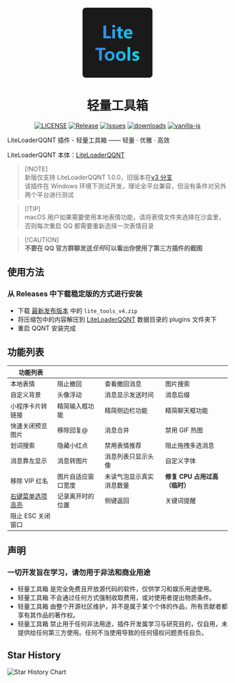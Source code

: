 <p align=center>
  <img width="160" alt="icon" height="160" src="./icon.png" />
</p>

<h1 align="center">轻量工具箱</h1>

<p align="center">
  <a href="/LICENSE"><img src="https://img.shields.io/github/license/xiyuesaves/LiteLoaderQQNT-lite_tools" alt="LICENSE"></a>
  <a href="https://github.com/xiyuesaves/LiteLoaderQQNT-lite_tools/releases"><img src="https://img.shields.io/github/v/release/xiyuesaves/LiteLoaderQQNT-lite_tools" alt="Release"></a>
  <a href="https://github.com/xiyuesaves/LiteLoaderQQNT-lite_tools/issues"><img src="https://img.shields.io/github/issues/xiyuesaves/LiteLoaderQQNT-lite_tools" alt="Issues"></a>
  <a href="https://github.com/xiyuesaves/LiteLoaderQQNT-lite_tools/releases"><img src="https://img.shields.io/github/downloads/xiyuesaves/LiteLoaderQQNT-lite_tools/total.svg" alt="downloads"></a>
  <a href="http://vanilla-js.com"><img src="https://img.shields.io/badge/vanilla-js-aaaaaa?labelColor=f3d890" alt="vanilla-js"></a>
</p>

LiteLoaderQQNT 插件 - 轻量工具箱 —— 轻量 · 优雅 · 高效

LiteLoaderQQNT 本体：[LiteLoaderQQNT](https://github.com/mo-jinran/LiteLoaderQQNT)

> [!NOTE]\
> 新版仅支持 LiteLoaderQQNT 1.0.0，旧版本在[v3 分支](https://github.com/xiyuesaves/LiteLoaderQQNT-lite_tools/tree/v3) \
> 该插件在 Windows 环境下测试开发，理论全平台兼容，但没有条件对另外两个平台进行测试

> [!TIP]\
> macOS 用户如果需要使用本地表情功能，请将表情文件夹选择在沙盒里，否则每次重启 QQ 都需要重新选择一次表情目录

> [!CAUTION]\
> **不要在 QQ 官方群聊发送*任何*可以看出你使用了第三方插件的截图**

## 使用方法

### 从 Releases 中下载稳定版的方式进行安装

- 下载 [最新发布版本](https://github.com/xiyuesaves/LiteLoaderQQNT-lite_tools/releases/latest) 中的 `lite_tools_v4.zip`
- 将压缩包中的内容解压到 [LiteLoaderQQNT](https://github.com/mo-jinran/LiteLoaderQQNT) 数据目录的 plugins 文件夹下
- 重启 QQNT 安装完成

## 功能列表

| 功能列表                                                                            |                    |                          |                               |
| ----------------------------------------------------------------------------------- | ------------------ | ------------------------ | ----------------------------- |
| 本地表情                                                                            | 阻止撤回           | 查看撤回消息             | 图片搜索                      |
| 自定义背景                                                                          | 头像浮动           | 消息显示发送时间         | 消息后缀                      |
| 小程序卡片转链接                                                                    | 精简输入框功能     | 精简侧边栏功能           | 精简聊天框功能                |
| 快速关闭预览图片                                                                    | 移除回复@          | 消息合并                 | 禁用 GIF 热图                 |
| 划词搜索                                                                            | 隐藏小红点         | 禁用表情推荐             | 阻止拖拽多选消息              |
| 消息靠左显示                                                                        | 消息转图片         | 消息列表只显示头像       | 自定义字体                    |
| 移除 VIP 红名                                                                       | 图片自适应窗口宽度 | 未读气泡显示真实消息数量 | **修复 CPU 占用过高（临时）** |
| [右键菜单选项高亮](https://github.com/yige-yigeren/LiteLoaderQQNT-HighlightReplies) | 记录离开时的位置   | 侧键返回                 | 关键词提醒                    |
| 阻止 ESC 关闭窗口                                                                   |                    |                          |                               |

## 声明

### 一切开发旨在学习，请勿用于非法和商业用途

- 轻量工具箱 是完全免费且开放源代码的软件，仅供学习和娱乐用途使用。
- 轻量工具箱 不会通过任何方式强制收取费用，或对使用者提出物质条件。
- 轻量工具箱 由整个开源社区维护，并不是属于某个个体的作品，所有贡献者都享有其作品的著作权。
- 轻量工具箱 禁止用于任何非法用途，插件开发属学习与研究目的，仅自用，未提供给任何第三方使用。任何不当使用导致的任何侵权问题责任自负。

## Star History

<picture>
  <source
    media="(prefers-color-scheme: dark)"
    srcset="
      https://api.star-history.com/svg?repos=xiyuesaves/LiteLoaderQQNT-lite_tools&type=Date&theme=dark
    "
  />
  <source
    media="(prefers-color-scheme: light)"
    srcset="
      https://api.star-history.com/svg?repos=xiyuesaves/LiteLoaderQQNT-lite_tools&type=Date
    "
  />
  <img
    alt="Star History Chart"
    src="https://api.star-history.com/svg?repos=xiyuesaves/LiteLoaderQQNT-lite_tools&type=Date"
  />
</picture>
